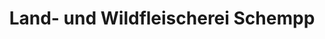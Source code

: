 ---
title: "Land- und Wildfleischerei Schempp"
url: /radebeul/land-und-wildfleischerei-schempp/
shop: Metzgerei
---